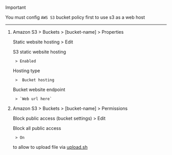 > [!IMPORTANT]
> You must config `AWS S3` bucket policy first to use s3 as a web host

---

1. Amazon S3 > Buckets > [bucket-name] > Properties

    Static website hosting > Edit

    S3 static website hosting

        > Enabled

    Hosting type

        >  Bucket hosting

    Bucket website endpoint

        > `Web url here`

2. Amazon S3 > Buckets > [bucket-name] > Permissions

    Block public access (bucket settings) > Edit

    Block all public access

        > On

    to allow to upload file via [upload.sh](./upload.sh)